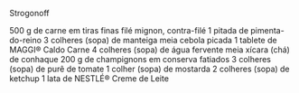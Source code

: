 Strogonoff

500 g de carne em tiras finas filé mignon, contra-filé
1 pitada de pimenta-do-reino
3 colheres (sopa) de manteiga
meia cebola picada
1 tablete de MAGGI® Caldo Carne
4 colheres (sopa) de água fervente
meia xícara (chá) de conhaque
200 g de champignons em conserva fatiados
3 colheres (sopa) de purê de tomate
1 colher (sopa) de mostarda
2 colheres (sopa) de ketchup
1 lata de NESTLÉ® Creme de Leite